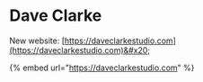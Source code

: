 # Dave Clarke

New website: [https://daveclarkestudio.com](https://daveclarkestudio.com)&#x20;

{% embed url="https://daveclarkestudio.com" %}
